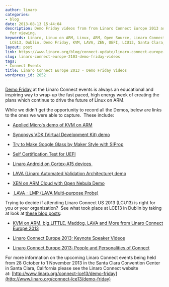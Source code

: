 ```yaml
---
author: linaro
categories:
- blog
date: 2013-08-13 15:44:04
description: Demo Friday videos from from Linaro Connect Europe 2013 are now available
  for viewing.
keywords: Linaro, Linux on ARM, Linux, ARM, Open Source, Linaro Connect Europe 2013,
  LCE13, Dublin, Demo Friday, KVM, LAVA, ZEN, UEFI, LCU13, Santa Clara, 64-bit, ARMv8
layout: post
link: https://www.linaro.org/blog/connect-update/linaro-connect-europe-2103-demo-friday-videos/
slug: linaro-connect-europe-2103-demo-friday-videos
tags:
- Connect Events
title: Linaro Connect Europe 2013 - Demo Friday Videos
wordpress_id: 2852
---
```


[Demo Friday](http://www.linaro.org/connect-lce13/demo-friday) at the Linaro Connect events is always an educational and inspiring way to wrap-up the fast paced, high energy week of creating the plans which continue to drive the future of Linux on ARM.

While we didn't get the opportunity to record all the Demos, below are links to the ones we were able to capture.  These include:




  * [Applied Micro's demo of KVM on ARM](http://www.youtube.com/watch?v=M1B0j-GZwAI)


  * [Synopsys VDK (Virtual Development Kit) demo](http://www.youtube.com/watch?v=0WK_fLxXIy4)


  * [Try to Make Google Glass by Maker Style with SIProp](http://www.youtube.com/watch?v=JoAoW362Mwo)


  * [Self Certification Test for UEFI](http://www.youtube.com/watch?v=WRQrDjPuLIg)


  * [Linaro Android on Cortex-A15 devices ](http://www.youtube.com/watch?v=-TTn1jLCwhg)


  * [LAVA (Linaro Automated Validation Architecture) demo](http://www.youtube.com/watch?v=j7pZeV0AKZU)


  * [XEN on ARM Cloud with Open Nebula Demo](http://www.youtube.com/watch?v=xZP9YKv3P_E)


  * [ LAVA - LMP (LAVA Multi-purpose Probe)](http://www.youtube.com/watch?v=3Jaf5ILvVmQ)


Trying to decide if attending Linaro Connect US 2013 (LCU13) is right for you or your organization?  See what took place at LCE13 in Dublin by taking at look at [these blog posts](http://www.linaro.org/linaro-blog/category/connect-events/):




  * [KVM on ARM, big.LITTLE, Maddog, LAVA and More from Linaro Connect Europe 2013](http://www.linaro.org/linaro-blog/2013/07/19/kvm-on-arm-big-little-maddog-lava-and-more-from-linaro-connect-europe-2013/)


  * [Linaro Connect Europe 2013: Keynote Speaker Videos](http://www.linaro.org/linaro-blog/2013/07/19/linaro-connect-europe-2013-keynote-speaker-videos/)


  * [Linaro Connect Europe 2013: People and Personalities of Connect](http://www.linaro.org/linaro-blog/2013/07/18/linaro-connect-europe-2013-people-and-personalities-of-connect/)


For more information on the upcoming Linaro Connect events being held from 28 October to 1 November 2013 in the Santa Clara Convention Center in Santa Clara, California please see the Linaro Connect website at: [http://www.linaro.org/connect-lce13/demo-friday](http://www.linaro.org/connect-lce13/demo-friday)